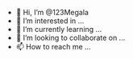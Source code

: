 - 👋 Hi, I’m @123Megala
- 👀 I’m interested in ...
- 🌱 I’m currently learning ...
- 💞️ I’m looking to collaborate on ...
- 📫 How to reach me ...

<!---
123Megala/123Megala is a ✨ special ✨ repository because its `README.md` (this file) appears on your GitHub profile.
You can click the Preview link to take a look at your changes.
--->
